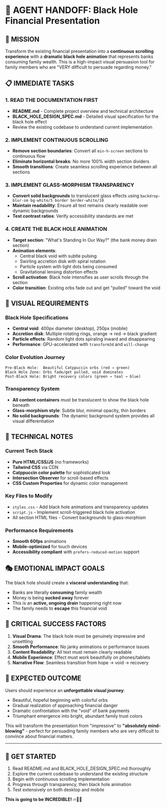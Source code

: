 # 🌌 AGENT HANDOFF: Black Hole Financial Presentation

## 🎯 MISSION
Transform the existing financial presentation into a **continuous scrolling experience** with a **dramatic black hole animation** that represents banks consuming family wealth. This is a high-impact visual persuasion tool for family members who are "VERY difficult to persuade regarding money."

## 📋 IMMEDIATE TASKS

### 1. READ THE DOCUMENTATION FIRST
- **README.md** - Complete project overview and technical architecture
- **BLACK_HOLE_DESIGN_SPEC.md** - Detailed visual specification for the black hole effect
- Review the existing codebase to understand current implementation

### 2. IMPLEMENT CONTINUOUS SCROLLING
- **Remove section boundaries**: Convert all `min-h-screen` sections to continuous flow
- **Eliminate horizontal breaks**: No more 100% width section dividers
- **Smooth transitions**: Create seamless scrolling experience between all sections

### 3. IMPLEMENT GLASS-MORPHISM TRANSPARENCY
- **Convert solid backgrounds** to translucent glass effects using `backdrop-blur-sm bg-white/5 border border-white/10`
- **Maintain readability**: Ensure all text remains clearly readable over dynamic backgrounds
- **Test contrast ratios**: Verify accessibility standards are met

### 4. CREATE THE BLACK HOLE ANIMATION
- **Target section**: "What's Standing In Our Way?" (the bank money drain section)
- **Animation elements**:
  - Central black void with subtle pulsing
  - Swirling accretion disk with spiral rotation
  - Particle system with light dots being consumed
  - Gravitational lensing distortion effects
- **Scroll activation**: Black hole intensifies as user scrolls through the section
- **Color transition**: Existing orbs fade out and get "pulled" toward the void

## 🎨 VISUAL REQUIREMENTS

### Black Hole Specifications
- **Central void**: 400px diameter (desktop), 250px (mobile)
- **Accretion disk**: Multiple rotating rings, orange → red → black gradient
- **Particle effects**: Random light dots spiraling inward and disappearing
- **Performance**: GPU-accelerated with `transform3d` and `will-change`

### Color Evolution Journey
```
Pre-Black Hole:  Beautiful Catppuccin orbs (red → green)
Black Hole Zone: Orbs fade/get pulled, void dominates
Post-Black Hole: Bright recovery colors (green → teal → blue)
```

### Transparency System
- **All content containers** must be translucent to show the black hole beneath
- **Glass-morphism style**: Subtle blur, minimal opacity, thin borders
- **No solid backgrounds**: The dynamic background system provides all visual differentiation

## 🔧 TECHNICAL NOTES

### Current Tech Stack
- **Pure HTML/CSS/JS** (no frameworks)
- **Tailwind CSS** via CDN
- **Catppuccin color palette** for sophisticated look
- **Intersection Observer** for scroll-based effects
- **CSS Custom Properties** for dynamic color management

### Key Files to Modify
- `styles.css` - Add black hole animations and transparency updates
- `script.js` - Implement scroll-triggered black hole activation
- All section HTML files - Convert backgrounds to glass-morphism

### Performance Requirements
- **Smooth 60fps** animations
- **Mobile-optimized** for touch devices
- **Accessibility compliant** with `prefers-reduced-motion` support

## 🎭 EMOTIONAL IMPACT GOALS

The black hole should create a **visceral understanding** that:
- Banks are literally **consuming** family wealth
- Money is being **sucked away** forever
- This is an **active, ongoing drain** happening right now
- The family needs to **escape** this financial void

## 🚨 CRITICAL SUCCESS FACTORS

1. **Visual Drama**: The black hole must be genuinely impressive and unsettling
2. **Smooth Performance**: No janky animations or performance issues
3. **Content Readability**: All text must remain clearly readable
4. **Mobile Experience**: Effect must work beautifully on phones/tablets
5. **Narrative Flow**: Seamless transition from hope → void → recovery

## 🎪 EXPECTED OUTCOME

Users should experience an **unforgettable visual journey**:
- Beautiful, hopeful beginning with colorful orbs
- Gradual realization of approaching financial danger
- Dramatic confrontation with the "void" of bank payments
- Triumphant emergence into bright, abundant family trust colors

This will transform the presentation from "impressive" to **"absolutely mind-blowing"** - perfect for persuading family members who are very difficult to convince about financial matters.

---

## 🚀 GET STARTED
1. Read README.md and BLACK_HOLE_DESIGN_SPEC.md thoroughly
2. Explore the current codebase to understand the existing structure
3. Begin with continuous scrolling implementation
4. Progress through transparency, then black hole animation
5. Test extensively on both desktop and mobile

**This is going to be INCREDIBLE!** 🔥🌌💫
